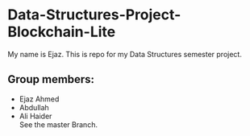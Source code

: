 # Data-Structures-Project-Blockchain-Lite
My name is Ejaz. This is repo for my Data Structures semester project.
## Group members:
- Ejaz Ahmed
- Abdullah
- Ali Haider<br>
See the master Branch.
